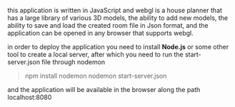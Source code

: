 this application is written in JavaScript and webgl is a house planner 
that has a large library of various 3D models, the ability to add new models, 
the ability to save and load the created room file in Json format, 
and the application can be opened in any browser that supports webgl. 

in order to deploy the application you need to install **Node.js** or some other tool to create a local server, 
after which you need to run the start-server.json file through nodemon 
> npm install nodemon
> nodemon start-server.json

and the application will be available in the browser along the path localhost:8080
